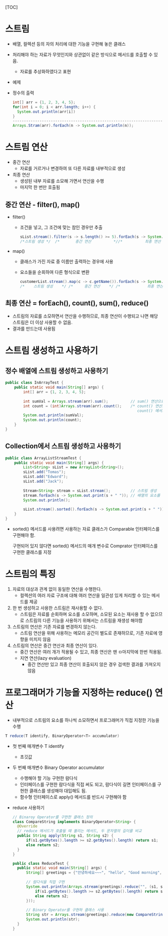 [TOC]



# 스트림

- 배열, 컬렉션 등의 자의 처리에 대한 기능을 구현해 놓은 클래스

- 처리해야 하는 자료가 무엇인지와 상관없이 같은 방식으로 메서드를 호출할 수 있음.
  - 자료를 추상화하였다고 표현



- 예제

- 정수의 출력

  ```java
  int[] arr = {1, 2, 3, 4, 5};
  for(int i = 0; i < arr.length; i++) {
  	System.out.println(arr[i])
  }
  ----------------------------------------------------------------------------------------------------------------------------
  Arrays.Stram(arr).forEach(n -> System.out.println(n));
  ```



# 스트림 연산

- 중간 연산
  - 자료를 거르거나 변경하여 또 다른 자료를 내부적으로 생성
- 최종 연산
  - 생성된 내부 자료를 소모해 가면서 연산을 수행
  - 마지막 한 번만 호출됨



## 중간 연산 - filter(), map()

- filter()

  - 조건을 넣고, 그 조건에 맞는 참인 경우만 추출

    ```java
    sList.stream().filter(s -> s.length() >= 5).forEach(s -> System.out.println(s));
    /*스트림 생성 */  /*       중간 연산          *//*          최종 연산              */
    ```



- map()

  - 클래스가 가진 자료 중 이름만 출력하는 경우에 사용

  - 요소들을 순회하여 다른 형식으로 변환

    ```java
    customerList.stream().map(c -> c.getName()).forEach(s -> System.out.println(s));
    /*    스트림 생성    */ /*     중간 연산    */ /*            최종 연산            */
    ```



## 최종 연산 = forEach(), count(), sum(), reduce()

- 스트림의 자료를 소모하면서 연산을 수행하므로, 최종 연산이 수행되고 나면 해당 스트림은 더 이상 사용할 수 없음.
- 결과를 만드는데 사용됨



# 스트림 생성하고 사용하기



## 정수 배열에 스트림 생성하고 사용하기

```java
public class InArrayTest {
	public static void main(String[] args) {
		int[] arr = {1, 2, 3, 4, 5};
		
		int sumVal = Arrays.stream(arr).sum();			// sum() 연산으로 arr 배열에 저장된 값을 모두 더함
		int count = (int)Arrays.stream(arr).count();	/* count() 연산으로 arr 배열의 요소 개수를 반환
														   count() 메서드의 반환값은 long이므로 int형으로 형변환 */
		System.out.println(sumVal);
		System.out.println(count);
	}
}
```



## Collection에서 스트림 생성하고 사용하기



```java
public class ArrayListStreamTest {
	public static void main(String[] args) {
		List<String> sList = new ArrayList<String>();
		sList.add("Tomas");
		sList.add("Edward");
		sList.add("Jack");
		
		Stream<String> stream = sList.stream(); 		// 스트림 생성
		stream.forEach(s -> System.out.print(s + " "));	// 배열의 요소를 하나씩 출력
		System.out.println();
		
		sList.stream().sorted().forEach(s -> System.out.print(s + " "));	// 스트림 새로 생성 후 정렬
	}
}
```

- sorted() 메서드를 사용려면 사용하는 자료 클래스가 Comparable 인터페이스를 구현해야 함.

  구현되어 있지 않다면 sorted() 메서드의 매개 변수로 Comprator 인터페이스를 구현한 클래스를 지정



# 스트림의 특징



1. 자료의 대상과 관계 없이 동일한 연산을 수행한다.
   - 컬렉션의 여러 자료 구조에 대해 여러 연산을 일관성 있게 처리할 수 있는 메서드를 제공
2. 한 번 생성하고 사용한 스트림은 재사용할 수 없다.
   - 스트림은 자료를 순회하며 요소를 소모하며, 소모된 요소는 재사용 할 수 없으므로 스트림의 다른 기능을 사용하기 위해서는 스트림을 재생성 해야함
3. 스트림의 연산은 기존 자료를 변경하지 않는다.
   - 스트림 연산을 위해 사용하는 메모리 공간이 별도로 존재하므로, 기존 자료에 영향을 미치지 않음
4. 스트림의 연산은 중간 연산과 최종 연산이 있다.
   - 중간 연산은 여러 개가 적용될 수 있고, 최종 연산은 맨 ㅁ마지막에 한번 적용됨.
   - 지연 연산(lazy evaluation)
     - 중간 연산만 있고 최종 연산이 호출되지 않은 경우 검색한 결과를 가져오지 않음 



# 프로그래머가 기능을 지정하는 reduce() 연산

- 내부적으로 스트림의 요소를 하나씩 소모하면서 프로그래머가 직접 지정한 기능을 수행

```java
T reduce(T identify, BinaryOperator<T> accumulator)
```

- 첫 번째 매개변수 T identify
  - 초깃값
- 두 번째 매개변수 Binary Operator<T> accumulator
  - 수행해야 할 기능 구현한 람다식
  - 인터페이스를 구현한 람다식을 직접 써도 되고, 람다식이 길면 인터페이스를 구현한 클래스를 생성해야 대입해도 됨.
  - 함수형 인터페이스로 apply() 메서드를 반드시 구현해야 함



- reduce 사용하기

  ```java
  // Binaroy Operator를 구현한 클래스 정의
  class CompareString implements BinaryOperator<String> {
  	@Override
  	// reduce 메서드가 호출될 때 불리는 메서드, 두 문자열의 길이를 비교
  	public String apply(String s1, String s2) {
  		if(s1.getBytes().length >= s2.getBytes().length) return s1;
  		else return s2;
  	}
  }
  
  public class ReduceTest {
  	public static void main(String[] args) {
  		String[] greetings = {"안녕하세요~~~", "hello", "Good morning", "반갑습니다^^"};
  		
  		// 람다식을 직접 구현
  		System.out.println(Arrays.stream(greetings).reduce("", (s1, s2) -> {
  			if(s1.getBytes().length >= s2.getBytes().length) return s1;
  			else return s2;
  		}));
  		
  		// Binary Operator를 구현하 클래스 사용
  		String str = Arrays.stream(greetings).reduce(new CompareString()).get();
  		System.out.println(str);
  	}
  }
  ```

  

